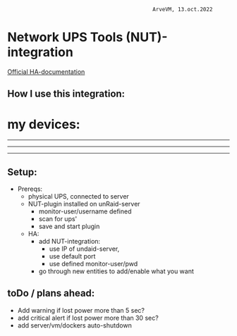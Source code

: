                                                  ArveVM, 13.oct.2022
# Network UPS Tools (NUT)-integration
[Official HA-documentation](https://www.home-assistant.io/integrations/nut/)




## How I use this integration:  

# my devices: 
---
---

---

## Setup:
- Prereqs:
  - physical UPS, connected to server
  - NUT-plugin installed on unRaid-server
    - monitor-user/username defined
    - scan for ups'
    - save and start plugin
  - HA:
    - add NUT-integration:
      - use IP of undaid-server, 
      - use default port
      - use defined monitor-user/pwd
    - go through new entities to add/enable what you want 




## toDo / plans ahead:
- Add warning if lost power more than 5 sec?
- add critical alert if lost power more than 30 sec?
- add server/vm/dockers auto-shutdown